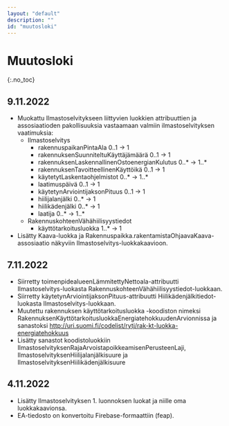 ```yaml
---
layout: "default"
description: ""
id: "muutosloki"
---
```

# Muutosloki
{:.no_toc}

## 9.11.2022

- Muokattu Ilmastoselvitykseen liittyvien luokkien attribuuttien ja assosiaatioden pakollisuuksia vastaamaan valmiin ilmastoselvityksen vaatimuksia:
   - Ilmastoselvitys
      - rakennuspaikanPintaAla 0..1 -> 1
      - rakennuksenSuunniteltuKäyttäjämäärä 0..1 -> 1
      - rakennuksenLaskennallinenOstoenergianKulutus 0..* -> 1..*
      - rakennuksenTavoitteellinenKäyttöikä 0..1 -> 1
      - käytetytLaskentaohjelmistot 0..* -> 1..*
      - laatimuspäivä 0..1 -> 1
      - käytetynArviointijaksonPituus 0..1 -> 1
      - hiilijalanjälki 0..* -> 1
      - hiilikädenjälki 0..* -> 1
      - laatija 0..* -> 1..*
   - RakennuskohteenVähähiilisyystiedot
      - käyttötarkoitusluokka 1..* -> 1  
 - Lisätty Kaava-luokka ja Rakennuspaikka.rakentamistaOhjaavaKaava-assosiaatio näkyviin Ilmastoselvitys-luokkakaavioon.

## 7.11.2022

- Siirretty toimenpidealueenLämmitettyNettoala-attribuutti Ilmastoselvitys-luokasta RakennuskohteenVähähiilisyystiedot-luokkaan.
- Siirretty käytetynArviointijaksonPituus-attribuutti Hiilikädenjälkitiedot-luokasta Ilmastoselvitys-luokkaan.
- Muutettu rakennuksen käyttötarkoitusluokka -koodiston nimeksi RakennuksenKäyttötarkoitusluokkaEnergiatehokkuudenArvionnissa ja sanastoksi http://uri.suomi.fi/codelist/rytj/rak-kt-luokka-energiatehokkuus
- Lisätty sanastot koodistoluokkiin IlmastoselvityksenRajaArvoistapoikkeamisenPerusteenLaji, IlmastoselvityksenHiilijalanjälkisuure ja IlmastoselvityksenHiilikädenjälkisuure


## 4.11.2022

- Lisätty Ilmastoselvityksen 1. luonnoksen luokat ja niille oma luokkakaavionsa.
- EA-tiedosto on konvertoitu Firebase-formaattiin (feap). 
